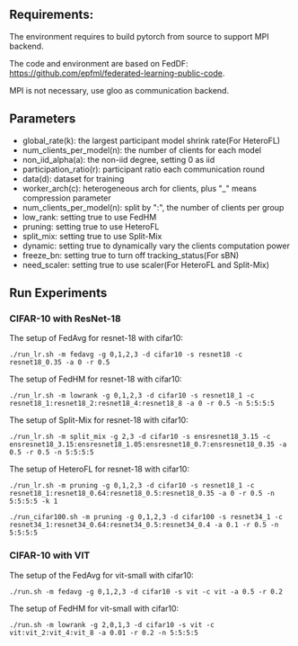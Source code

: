 ## Requirements:
The environment requires to build pytorch from source to support MPI backend.

The code and environment are based on FedDF: https://github.com/epfml/federated-learning-public-code.

MPI is not necessary, use gloo as communication backend.
## Parameters
- global_rate(k): the largest participant model shrink rate(For HeteroFL)
- num_clients_per_model(n): the number of clients for each model
- non_iid_alpha(a): the non-iid degree, setting 0 as iid
- participation_ratio(r): participant ratio each communication round
- data(d): dataset for training
- worker_arch(c): heterogeneous arch for clients, plus "_" means compression parameter
- num_clients_per_model(n): split by ":", the number of clients per group
- low_rank: setting true to use FedHM
- pruning: setting true to use HeteroFL 
- split_mix: setting true to use Split-Mix
- dynamic: setting true to dynamically vary the clients computation power
- freeze_bn: setting true to turn off tracking_status(For sBN)
- need_scaler: setting true to use scaler(For HeteroFL and Split-Mix)
## Run Experiments
### CIFAR-10 with ResNet-18 
The setup of FedAvg for resnet-18 with cifar10:
```
./run_lr.sh -m fedavg -g 0,1,2,3 -d cifar10 -s resnet18 -c resnet18_0.35 -a 0 -r 0.5
```

The setup of FedHM for resnet-18 with cifar10:
```
./run_lr.sh -m lowrank -g 0,1,2,3 -d cifar10 -s resnet18_1 -c resnet18_1:resnet18_2:resnet18_4:resnet18_8 -a 0 -r 0.5 -n 5:5:5:5
```

The setup of Split-Mix for resnet-18 with cifar10:
```
./run_lr.sh -m split_mix -g 2,3 -d cifar10 -s ensresnet18_3.15 -c ensresnet18_3.15:ensresnet18_1.05:ensresnet18_0.7:ensresnet18_0.35 -a 0.5 -r 0.5 -n 5:5:5:5
```

The setup of HeteroFL for resnet-18 with cifar10:
```
./run_lr.sh -m pruning -g 0,1,2,3 -d cifar10 -s resnet18_1 -c resnet18_1:resnet18_0.64:resnet18_0.5:resnet18_0.35 -a 0 -r 0.5 -n 5:5:5:5 -k 1
```

```
./run_cifar100.sh -m pruning -g 0,1,2,3 -d cifar100 -s resnet34_1 -c resnet34_1:resnet34_0.64:resnet34_0.5:resnet34_0.4 -a 0.1 -r 0.5 -n 5:5:5:5
```

### CIFAR-10 with VIT
The setup of the FedAvg for vit-small with cifar10:
```
./run.sh -m fedavg -g 0,1,2,3 -d cifar10 -s vit -c vit -a 0.5 -r 0.2
```

The setup of FedHM for vit-small with cifar10:
```
./run.sh -m lowrank -g 2,0,1,3 -d cifar10 -s vit -c vit:vit_2:vit_4:vit_8 -a 0.01 -r 0.2 -n 5:5:5:5
```